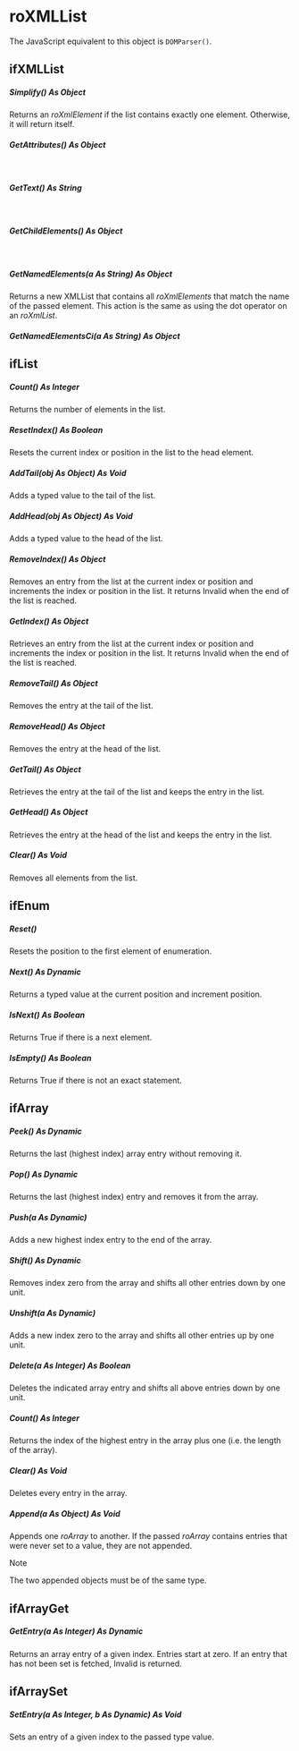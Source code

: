 # roXMLList

The JavaScript equivalent to this object is `DOMParser()`.

## ifXMLList

##### Simplify() As Object

Returns an *roXmlElement* if the list contains exactly one element. Otherwise, it will return itself.

##### GetAttributes() As Object  
 

##### GetText() As String  
 

##### GetChildElements() As Object  
 

##### GetNamedElements(a As String) As Object

Returns a new XMLList that contains all *roXmlElements* that match the name of the passed element. This action is the same as using the dot operator on an *roXmlList*.

##### GetNamedElementsCi(a As String) As Object

## ifList

##### Count() As Integer

Returns the number of elements in the list.

##### ResetIndex() As Boolean

Resets the current index or position in the list to the head element.

##### AddTail(obj As Object) As Void

Adds a typed value to the tail of the list.

##### AddHead(obj As Object) As Void

Adds a typed value to the head of the list.

##### RemoveIndex() As Object

Removes an entry from the list at the current index or position and increments the index or position in the list. It returns Invalid when the end of the list is reached.

##### GetIndex() As Object

Retrieves an entry from the list at the current index or position and increments the index or position in the list. It returns Invalid when the end of the list is reached.

##### RemoveTail() As Object

Removes the entry at the tail of the list.

##### RemoveHead() As Object

Removes the entry at the head of the list.

##### GetTail() As Object

Retrieves the entry at the tail of the list and keeps the entry in the list.

##### GetHead() As Object

Retrieves the entry at the head of the list and keeps the entry in the list.

##### Clear() As Void

Removes all elements from the list.

## ifEnum

##### Reset()

Resets the position to the first element of enumeration.

##### Next() As Dynamic

Returns a typed value at the current position and increment position.

##### IsNext() As Boolean

Returns True if there is a next element.

##### IsEmpty() As Boolean

Returns True if there is not an exact statement.

## ifArray

##### Peek() As Dynamic

Returns the last (highest index) array entry without removing it.

##### Pop() As Dynamic

Returns the last (highest index) entry and removes it from the array.

##### Push(a As Dynamic)

Adds a new highest index entry to the end of the array.

##### Shift() As Dynamic

Removes index zero from the array and shifts all other entries down by one unit.

##### Unshift(a As Dynamic)

Adds a new index zero to the array and shifts all other entries up by one unit.

##### Delete(a As Integer) As Boolean

Deletes the indicated array entry and shifts all above entries down by one unit.

##### Count() As Integer

Returns the index of the highest entry in the array plus one (i.e. the length of the array).

##### Clear() As Void

Deletes every entry in the array.

##### Append(a As Object) As Void

Appends one *roArray* to another. If the passed *roArray* contains entries that were never set to a value, they are not appended.

> [!NOTE]
> The two appended objects must be of the same type.

## ifArrayGet 

##### GetEntry(a As Integer) As Dynamic

Returns an array entry of a given index. Entries start at zero. If an entry that has not been set is fetched, Invalid is returned.

## ifArraySet

##### SetEntry(a As Integer, b As Dynamic) As Void

Sets an entry of a given index to the passed type value.